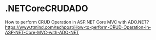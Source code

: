 # .NETCoreCRUDADO
How to perform CRUD Operation in ASP.NET Core MVC with ADO.NET?
https://www.ttmind.com/techpost/How-to-perform-CRUD-Operation-in-ASP-NET-Core-MVC-with-ADO-NET
